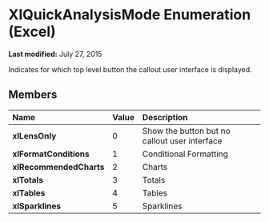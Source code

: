 
# XlQuickAnalysisMode Enumeration (Excel)

 **Last modified:** July 27, 2015

Indicates for which top level button the callout user interface is displayed.

## Members



|**Name**|**Value**|**Description**|
|:-----|:-----|:-----|
| **xlLensOnly**|0|Show the button but no callout user interface|
| **xlFormatConditions**|1|Conditional Formatting|
| **xlRecommendedCharts**|2|Charts|
| **xlTotals**|3|Totals|
| **xlTables**|4|Tables|
| **xlSparklines**|5|Sparklines|
